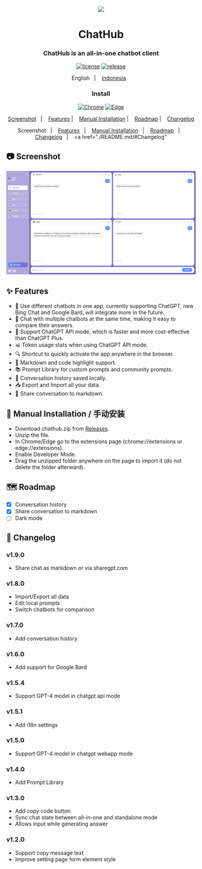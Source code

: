 <p align="center">
    <img src="./src/assets/icon.png" width="150">
</p>

<h1 align="center">ChatHub</h1>

<div align="center">

### ChatHub is an all-in-one chatbot client

[![license][license-image]][license-url]
[![release][release-image]][release-url]

English
&nbsp;&nbsp;| &nbsp;&nbsp;
<a href="./README_IN.md">Indonesia</a>
&nbsp;&nbsp;

### Install
    
[![Chrome][Chrome-image]][Chrome-url]
[![Edge][Edge-image]][Edge-url]

[Screenshot](#Screenshot) &nbsp;&nbsp;|
&nbsp;&nbsp; [Features](#Features) |
&nbsp;&nbsp; [Manual Installation](#manual-installation--手动安装) |
&nbsp;&nbsp; [Roadmap](#Roadmap) |
&nbsp;&nbsp; [Changelog](#Changelog)

Screenshot
&nbsp;&nbsp;| &nbsp;&nbsp;
<a href="./README.md/#Screenshot">Features</a>
&nbsp;&nbsp;| &nbsp;&nbsp;
<a href="#Features">Manual Installation</a>
&nbsp;&nbsp;| &nbsp;&nbsp;
<a href="#./README.md/manual-installation--手动安装">Roadmap</a>
&nbsp;&nbsp;| &nbsp;&nbsp;
<a href="./README.md/#Roadmap">Changelog</a>
&nbsp;&nbsp;| &nbsp;&nbsp;
<a href="./README.md/#Changelog"
    
[license-image]: http://img.shields.io/badge/license-GNU-blue.svg

[license-url]: https://github.com/chathub-dev/chathub/blob/main/LICENSE

[release-image]: https://img.shields.io/badge/release-v.1.9.4-blue.svg

[release-url]: https://github.com/chathub-dev/chathub/releases/latest

[Chrome-image]: https://img.shields.io/badge/-Chrome-brightgreen?logo=google-chrome&logoColor=white

[Chrome-url]: https://chrome.google.com/webstore/detail/chathub-all-in-one-chatbo/iaakpnchhognanibcahlpcplchdfmgma?utm_source=website

[Edge-image]: https://img.shields.io/badge/-Edge-blue?logo=microsoft-edge&logoColor=white

[Edge-url]: https://microsoftedge.microsoft.com/addons/detail/chathub-allinone-chat/kdlmggoacmfoombiokflpeompajfljga

</div>

## 📷 Screenshot

![Screenshot](screenshots/extension.png?raw=true)

## ✨ Features

- 🤖 Use different chatbots in one app, currently supporting ChatGPT, new Bing Chat and Google Bard, will integrate more in the future.
- 💬 Chat with multiple chatbots at the same time, making it easy to compare their answers.
- 🚀 Support ChatGPT API mode, which is faster and more cost-effective than ChatGPT Plus.
- 📊 Token usage stats when using ChatGPT API mode.
- 🔍 Shortcut to quickly activate the app anywhere in the browser.
- 🎨 Markdown and code highlight support.
- 📚 Prompt Library for custom prompts and community prompts.
- 💾 Conversation history saved locally.
- 📥 Export and Import all your data.
- 🔗 Share conversation to markdown.

## 🔧 Manual Installation / 手动安装

- Download chathub.zip from [Releases](https://github.com/chathub-dev/chathub/releases).
- Unzip the file.
- In Chrome/Edge go to the extensions page (chrome://extensions or edge://extensions).
- Enable Developer Mode.
- Drag the unzipped folder anywhere on the page to import it (do not delete the folder afterward).

## 🗺️ Roadmap

- [x] Conversation history
- [x] Share conversation to markdown
- [ ] Dark mode

## 📜 Changelog

### v1.9.0

- Share chat as markdown or via sharegpt.com

### v1.8.0

- Import/Export all data
- Edit local prompts
- Switch chatbots for comparison

### v1.7.0

- Add conversation history

### v1.6.0

- Add support for Google Bard

### v1.5.4

- Support GPT-4 model in chatgpt api mode

### v1.5.1

- Add i18n settings

### v1.5.0

- Support GPT-4 model in chatgpt webapp mode

### v1.4.0

- Add Prompt Library

### v1.3.0

- Add copy code button
- Sync chat state between all-in-one and standalone mode
- Allows input while generating answer

### v1.2.0

- Support copy message text
- Improve setting page form element style
